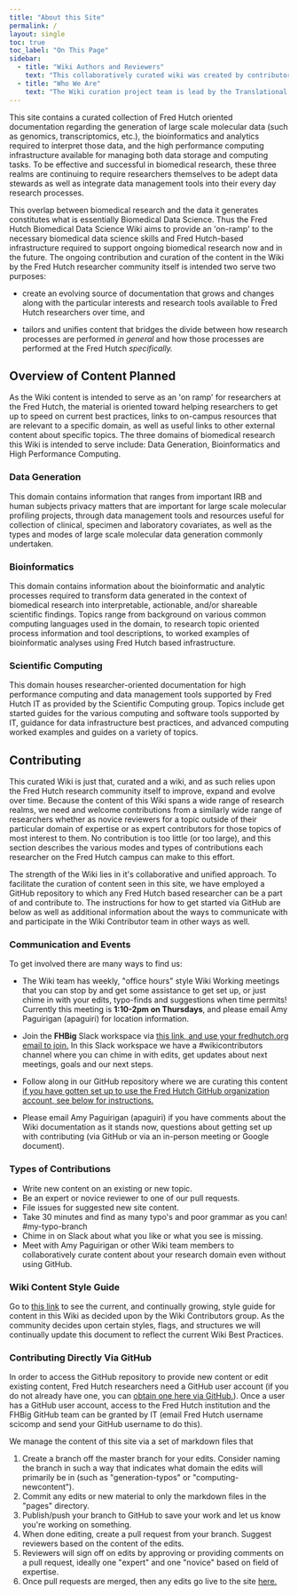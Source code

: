 ```yaml
---
title: "About this Site"
permalink: /
layout: single
toc: true
toc_label: "On This Page"
sidebar:
  - title: "Wiki Authors and Reviewers"
    text: "This collaboratively curated wiki was created by contributors from Fred Hutch investigators. See our current contributors list  [here.](https://fredhutch.github.io/wiki/contributors/)"
  - title: "Who We Are"
    text: "The Wiki curation project team is lead by the Translational Genomics Data Coordination Center.  For more information about this project or contributing, email Amy Paguirigan (apaguiri) or go to our [homepage.](https://fredhutch.github.io/trgen-dcc/)"
---
```

This site contains a curated collection of Fred Hutch oriented documentation regarding the generation of large scale molecular data (such as genomics, transcriptomics, etc.), the bioinformatics and analytics required to interpret those data, and the high performance computing infrastructure available for managing both data storage and computing tasks.  To be effective and successful in biomedical research, these three realms are continuing to require researchers themselves to be adept data stewards as well as integrate data management tools into their every day research processes.  

This overlap between biomedical research and the data it generates constitutes what is essentially Biomedical Data Science.  Thus the Fred Hutch Biomedical Data Science Wiki aims to provide an 'on-ramp' to the necessary biomedical data science skills and Fred Hutch-based infrastructure required to support ongoing biomedical research now and in the future.  The ongoing contribution and curation of the content in the Wiki by the Fred Hutch researcher community itself is intended two serve two purposes:  

- create an evolving source of documentation that grows and changes along with the particular interests and research tools available to Fred Hutch researchers over time, and

- tailors and unifies content that bridges the divide between how research processes are performed *in general* and how those processes are performed at the Fred Hutch *specifically.*



## Overview of Content Planned
As the Wiki content is intended to serve as an 'on ramp' for researchers at the Fred Hutch, the material is oriented toward helping researchers to get up to speed on current best practices, links to on-campus resources that are relevant to a specific domain,  as well as useful links to other external content about specific topics.  The three domains of biomedical research this Wiki is intended to serve include: Data Generation, Bioinformatics and High Performance Computing.  

### Data Generation
This domain contains information that ranges from important IRB and human subjects privacy matters that are important for large scale molecular profiling projects, through data management tools and resources useful for collection of clinical, specimen and laboratory covariates, as well as the types and modes of large scale molecular data generation commonly undertaken.  

### Bioinformatics
This domain contains information about the bioinformatic and analytic processes required to transform data generated in the context of biomedical research into interpretable, actionable, and/or shareable scientific findings.  Topics range from background on various common computing languages used in the domain, to research topic oriented process information and tool descriptions, to worked examples of bioinformatic analyses using Fred Hutch based infrastructure.  

### Scientific Computing
This domain houses researcher-oriented documentation for high performance computing and data management tools supported by Fred Hutch IT as provided by the Scientific Computing group.  Topics include get started guides for the various computing and software tools supported by IT, guidance for data infrastructure best practices, and advanced computing worked examples and guides on a variety of topics.  

## Contributing
This curated Wiki is just that, curated and a wiki, and as such relies upon the Fred Hutch research community itself to improve, expand and evolve over time.  Because the content of this Wiki spans a wide range of research realms, we need and welcome contributions from a similarly wide range of researchers whether as novice reviewers for a topic outside of their particular domain of expertise or as expert contributors for those topics of most interest to them.  No contribution is too little (or too large), and this section describes the various modes and types of contributions each researcher on the Fred Hutch campus can make to this effort.  

The strength of the Wiki lies in it's collaborative and unified approach. To facilitate the curation of content seen in this site, we have employed a GitHub repository to which any Fred Hutch based researcher can be a part of and contribute to.  The instructions for how to get started via GitHub are below as well as additional information about the ways to communicate with and participate in the Wiki Contributor team in other ways as well.

### Communication and Events
To get involved there are many ways to find us:
- The Wiki team has weekly, "office hours" style Wiki Working meetings that you can stop by and get some assistance to get set up, or just chime in with your edits, typo-finds and suggestions when time permits!  Currently this meeting is **1:10-2pm on Thursdays**, and please email Amy Paguirigan (apaguiri) for location information.   

- Join the **FHBig** Slack workspace via [this link, and use your fredhutch.org email to join.](https://join.slack.com/t/fhbig/shared_invite/enQtMzUyMDIxNzk3MDU3LWNjMDg3ZDVhNGZiNTBlODRmNWM5ZjczMzI1MGNmZTg4NGQ5ODgzMGNmMjcyNzMxMDc0YWFlN2VkNjI4NGZjNjg)  In this Slack workspace we have a #wikicontributors channel where you can chime in with edits, get updates about next meetings, goals and our next steps.  

- Follow along in our GitHub repository where we are curating this content [if you have gotten set up to use the Fred Hutch GitHub organization account, see below for instructions.](https://github.com/FredHutch/wiki)

- Please email Amy Paguirigan (apaguiri) if you have comments about the Wiki documentation as it stands now, questions about getting set up with contributing (via GitHub or via an in-person meeting or Google document).  

### Types of Contributions
- Write new content on an existing or new topic.
- Be an expert or novice reviewer to one of our pull requests.
- File issues for suggested new site content.
- Take 30 minutes and find as many typo's and poor grammar as you can! #my-typo-branch
- Chime in on Slack about what you like or what you see is missing.  
- Meet with Amy Paguirigan or other Wiki team members to collaboratively curate content about your research domain even without using GitHub.  


### Wiki Content Style Guide
Go to [this link](https://fredhutch.github.io/wiki/styleguide/) to see the current, and continually growing, style guide for content in this Wiki as decided upon by the Wiki Contributors group.  As the community decides upon certain styles, flags, and structures we will continually update this document to reflect the current Wiki Best Practices.  

### Contributing Directly Via GitHub
In order to access the GitHub repository to provide new content or edit existing content, Fred Hutch researchers need a GitHub user account (if you do not already have one, you can [obtain one here via GitHub.](https://github.com/join)).  Once a user has a GitHub user account, access to the Fred Hutch institution and the FHBig GitHub team can be granted by IT (email Fred Hutch username scicomp and send your GitHub username to do this).  


We manage the content of this site via a set of markdown files that
  1. Create a branch off the master branch for your edits.  Consider naming the branch in such a way that indicates what domain the edits will primarily be in (such as "generation-typos" or "computing-newcontent").  
  2. Commit any edits or new material to only the markdown files in the "pages" directory.  
  3. Publish/push your branch to GitHub to save your work and let us know you're working on something.
  4. When done editing, create a pull request from your branch.  Suggest reviewers based on the content of the edits.
  5. Reviewers will sign off on edits by approving or providing comments on a pull request, ideally one "expert" and one "novice" based on field of expertise.  
  6. Once pull requests are merged, then any edits go live to the site [here.](https://fredhutch.github.io/wiki/)
